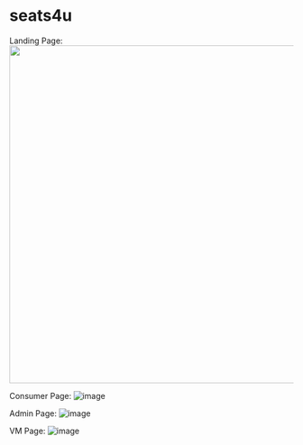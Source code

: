 # seats4u

Landing Page:
<br>
<image src="https://github.com/Shivangi-Sirsiwal/seats4u/assets/152037538/ce2cb354-6742-4e2f-9d79-40668a1d4b6d" width="600">

Consumer Page:
![image](https://github.com/Shivangi-Sirsiwal/seats4u/assets/152037538/c5457d2e-792b-4b6b-9fe6-94fe7683a9d7)

Admin Page:
![image](https://github.com/Shivangi-Sirsiwal/seats4u/assets/152037538/e5a15e45-0220-43ad-9bda-470f43cd09bd)

VM Page:
![image](https://github.com/Shivangi-Sirsiwal/seats4u/assets/152037538/c9f0e232-1e7a-4f6b-bea5-dd58096a07b3)
